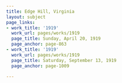 ```yaml
---
title: Edge Hill, Virginia
layout: subject
page_links:
- work_title: '1919'
  work_url: pages/works/1919
  page_title: Sunday, April 20, 1919
  page_anchor: page-863
- work_title: '1919'
  work_url: pages/works/1919
  page_title: Saturday, September 13, 1919
  page_anchor: page-1009

---
```

